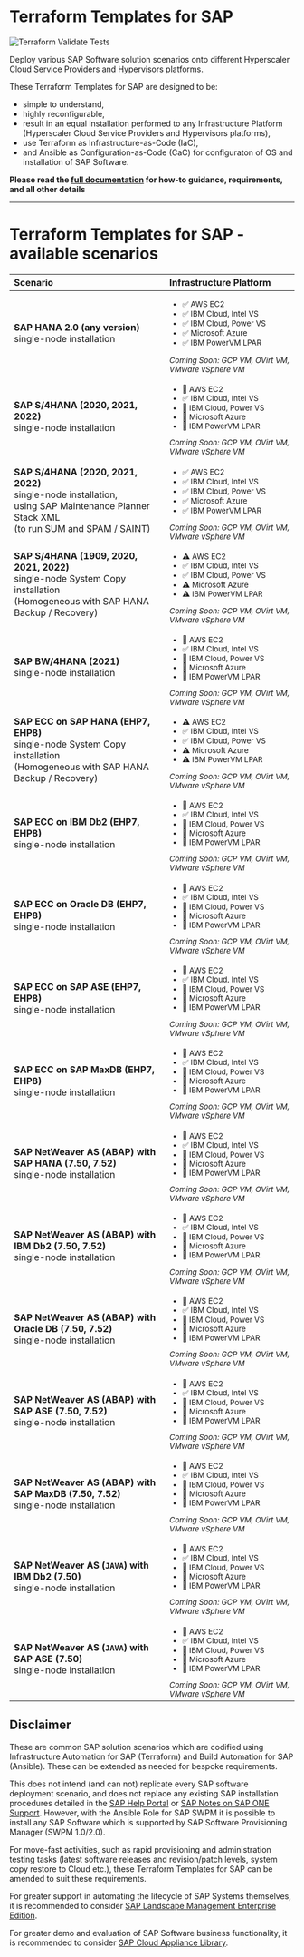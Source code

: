# Terraform Templates for SAP
![Terraform Validate Tests](https://github.com/sap-linuxlab/terraform.templates_for_sap/actions/workflows/terraform_validate.yml/badge.svg?branch=main)

Deploy various SAP Software solution scenarios onto different Hyperscaler Cloud Service Providers and Hypervisors platforms.

These Terraform Templates for SAP are designed to be:
- simple to understand,
- highly reconfigurable,
- result in an equal installation performed to any Infrastructure Platform (Hyperscaler Cloud Service Providers and Hypervisors platforms),
- use Terraform as Infrastructure-as-Code (IaC),
- and Ansible as Configuration-as-Code (CaC) for configuraton of OS and installation of SAP Software.

**Please read the [full documentation](/docs#readme) for how-to guidance, requirements, and all other details**

---

# Terraform Templates for SAP - available scenarios

| Scenario | Infrastructure Platform |
|:--- |:--- |
| **SAP HANA 2.0 (any version)**<br/>single-node installation | <sub><ul><li>:white_check_mark: AWS EC2</li><li>:white_check_mark: IBM Cloud, Intel VS</li><li>:white_check_mark: IBM Cloud, Power VS</li><li>:white_check_mark: Microsoft Azure</li><li>:white_check_mark: IBM PowerVM LPAR</li></ul>*Coming Soon: GCP VM, OVirt VM, VMware vSphere VM*</sub> |
| **SAP S/4HANA (2020, 2021, 2022)**<br/>single-node installation | <sub><ul><li>:large_blue_circle: AWS EC2</li><li>:white_check_mark: IBM Cloud, Intel VS</li><li>:large_blue_circle: IBM Cloud, Power VS</li><li>:large_blue_circle: Microsoft Azure</li><li>:large_blue_circle: IBM PowerVM LPAR</li></ul>*Coming Soon: GCP VM, OVirt VM, VMware vSphere VM*</sub> |
| **SAP S/4HANA (2020, 2021, 2022)**<br/>single-node installation,<br/>using SAP Maintenance Planner Stack XML<br/>(to run SUM and SPAM / SAINT) | <sub><ul><li>:white_check_mark: AWS EC2</li><li>:white_check_mark: IBM Cloud, Intel VS</li><li>:white_check_mark: IBM Cloud, Power VS</li><li>:white_check_mark: Microsoft Azure</li><li>:white_check_mark: IBM PowerVM LPAR</li></ul>*Coming Soon: GCP VM, OVirt VM, VMware vSphere VM*</sub> |
| **SAP S/4HANA (1909, 2020, 2021, 2022)**<br/>single-node System Copy installation</br>(Homogeneous with SAP HANA Backup / Recovery) | <sub><ul><li>:warning: AWS EC2</li><li>:white_check_mark: IBM Cloud, Intel VS</li><li>:white_check_mark: IBM Cloud, Power VS</li><li>:warning: Microsoft Azure</li><li>:warning: IBM PowerVM LPAR</li></ul>*Coming Soon: GCP VM, OVirt VM, VMware vSphere VM*</sub> |
| **SAP BW/4HANA (2021)**<br/>single-node installation | <sub><ul><li>:large_blue_circle: AWS EC2</li><li>:white_check_mark: IBM Cloud, Intel VS</li><li>:large_blue_circle: IBM Cloud, Power VS</li><li>:large_blue_circle: Microsoft Azure</li><li>:large_blue_circle: IBM PowerVM LPAR</li></ul>*Coming Soon: GCP VM, OVirt VM, VMware vSphere VM*</sub> |
| **SAP ECC on SAP HANA (EHP7, EHP8)**<br/>single-node System Copy installation</br>(Homogeneous with SAP HANA Backup / Recovery) | <sub><ul><li>:warning: AWS EC2</li><li>:white_check_mark: IBM Cloud, Intel VS</li><li>:white_check_mark: IBM Cloud, Power VS</li><li>:warning: Microsoft Azure</li><li>:warning: IBM PowerVM LPAR</li></ul>*Coming Soon: GCP VM, OVirt VM, VMware vSphere VM*</sub> |
| **SAP ECC on IBM Db2 (EHP7, EHP8)**<br/>single-node installation | <sub><ul><li>:large_blue_circle: AWS EC2</li><li>:white_check_mark: IBM Cloud, Intel VS</li><li>:large_blue_circle: IBM Cloud, Power VS</li><li>:large_blue_circle: Microsoft Azure</li><li>:large_blue_circle: IBM PowerVM LPAR</li></ul>*Coming Soon: GCP VM, OVirt VM, VMware vSphere VM*</sub> |
| **SAP ECC on Oracle DB (EHP7, EHP8)**<br/>single-node installation | <sub><ul><li>:large_blue_circle: AWS EC2</li><li>:white_check_mark: IBM Cloud, Intel VS</li><li>:large_blue_circle: IBM Cloud, Power VS</li><li>:large_blue_circle: Microsoft Azure</li><li>:large_blue_circle: IBM PowerVM LPAR</li></ul>*Coming Soon: GCP VM, OVirt VM, VMware vSphere VM*</sub> |
| **SAP ECC on SAP ASE (EHP7, EHP8)**<br/>single-node installation | <sub><ul><li>:large_blue_circle: AWS EC2</li><li>:white_check_mark: IBM Cloud, Intel VS</li><li>:large_blue_circle: IBM Cloud, Power VS</li><li>:large_blue_circle: Microsoft Azure</li><li>:large_blue_circle: IBM PowerVM LPAR</li></ul>*Coming Soon: GCP VM, OVirt VM, VMware vSphere VM*</sub> |
| **SAP ECC on SAP MaxDB (EHP7, EHP8)**<br/>single-node installation | <sub><ul><li>:large_blue_circle: AWS EC2</li><li>:white_check_mark: IBM Cloud, Intel VS</li><li>:large_blue_circle: IBM Cloud, Power VS</li><li>:large_blue_circle: Microsoft Azure</li><li>:large_blue_circle: IBM PowerVM LPAR</li></ul>*Coming Soon: GCP VM, OVirt VM, VMware vSphere VM*</sub> |
| **SAP NetWeaver AS (ABAP) with SAP HANA (7.50, 7.52)**<br/>single-node installation | <sub><ul><li>:large_blue_circle: AWS EC2</li><li>:white_check_mark: IBM Cloud, Intel VS</li><li>:large_blue_circle: IBM Cloud, Power VS</li><li>:large_blue_circle: Microsoft Azure</li><li>:large_blue_circle: IBM PowerVM LPAR</li></ul>*Coming Soon: GCP VM, OVirt VM, VMware vSphere VM*</sub> |
| **SAP NetWeaver AS (ABAP) with IBM Db2 (7.50, 7.52)**<br/>single-node installation | <sub><ul><li>:large_blue_circle: AWS EC2</li><li>:white_check_mark: IBM Cloud, Intel VS</li><li>:large_blue_circle: IBM Cloud, Power VS</li><li>:large_blue_circle: Microsoft Azure</li><li>:large_blue_circle: IBM PowerVM LPAR</li></ul>*Coming Soon: GCP VM, OVirt VM, VMware vSphere VM*</sub> |
| **SAP NetWeaver AS (ABAP) with Oracle DB (7.50, 7.52)**<br/>single-node installation | <sub><ul><li>:large_blue_circle: AWS EC2</li><li>:white_check_mark: IBM Cloud, Intel VS</li><li>:large_blue_circle: IBM Cloud, Power VS</li><li>:large_blue_circle: Microsoft Azure</li><li>:large_blue_circle: IBM PowerVM LPAR</li></ul>*Coming Soon: GCP VM, OVirt VM, VMware vSphere VM*</sub> |
| **SAP NetWeaver AS (ABAP) with SAP ASE (7.50, 7.52)**<br/>single-node installation | <sub><ul><li>:large_blue_circle: AWS EC2</li><li>:white_check_mark: IBM Cloud, Intel VS</li><li>:large_blue_circle: IBM Cloud, Power VS</li><li>:large_blue_circle: Microsoft Azure</li><li>:large_blue_circle: IBM PowerVM LPAR</li></ul>*Coming Soon: GCP VM, OVirt VM, VMware vSphere VM*</sub> |
| **SAP NetWeaver AS (ABAP) with SAP MaxDB (7.50, 7.52)**<br/>single-node installation | <sub><ul><li>:large_blue_circle: AWS EC2</li><li>:white_check_mark: IBM Cloud, Intel VS</li><li>:large_blue_circle: IBM Cloud, Power VS</li><li>:large_blue_circle: Microsoft Azure</li><li>:large_blue_circle: IBM PowerVM LPAR</li></ul>*Coming Soon: GCP VM, OVirt VM, VMware vSphere VM*</sub> |
| **SAP NetWeaver AS (`JAVA`) with IBM Db2 (7.50)**<br/>single-node installation | <sub><ul><li>:large_blue_circle: AWS EC2</li><li>:white_check_mark: IBM Cloud, Intel VS</li><li>:large_blue_circle: IBM Cloud, Power VS</li><li>:large_blue_circle: Microsoft Azure</li><li>:large_blue_circle: IBM PowerVM LPAR</li></ul>*Coming Soon: GCP VM, OVirt VM, VMware vSphere VM*</sub> |
| **SAP NetWeaver AS (`JAVA`) with SAP ASE (7.50)**<br/>single-node installation | <sub><ul><li>:large_blue_circle: AWS EC2</li><li>:white_check_mark: IBM Cloud, Intel VS</li><li>:large_blue_circle: IBM Cloud, Power VS</li><li>:large_blue_circle: Microsoft Azure</li><li>:large_blue_circle: IBM PowerVM LPAR</li></ul>*Coming Soon: GCP VM, OVirt VM, VMware vSphere VM*</sub> |

## Disclaimer

These are common SAP solution scenarios which are codified using Infrastructure Automation for SAP (Terraform) and Build Automation for SAP (Ansible). These can be extended as needed for bespoke requirements.

This does not intend (and can not) replicate every SAP software deployment scenario, and does not replace any existing SAP installation procedures detailed in the [SAP Help Portal](https://help.sap.com) or [SAP Notes on SAP ONE Support](https://launchpad.support.sap.com). However, with the Ansible Role for SAP SWPM it is possible to install any SAP Software which is supported by SAP Software Provisioning Manager (SWPM 1.0/2.0).

For move-fast activities, such as rapid provisioning and administration testing tasks (latest software releases and revision/patch levels, system copy restore to Cloud etc.), these Terraform Templates for SAP can be amended to suit these requirements.

For greater support in automating the lifecycle of SAP Systems themselves, it is recommended to consider [SAP Landscape Management Enterprise Edition](https://www.sap.com/uk/products/landscape-management.html).

For greater demo and evaluation of SAP Software business functionality, it is recommended to consider [SAP Cloud Appliance Library](https://www.sap.com/products/cloud-appliance-library.html).
